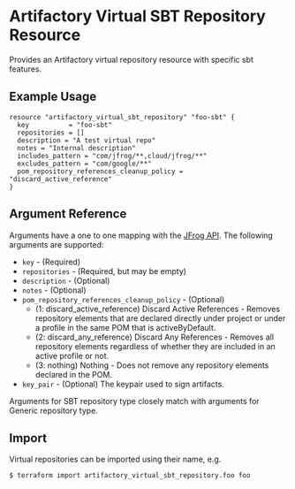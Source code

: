 # Artifactory Virtual SBT Repository Resource

Provides an Artifactory virtual repository resource with specific sbt features. 

## Example Usage

```hcl
resource "artifactory_virtual_sbt_repository" "foo-sbt" {
  key          = "foo-sbt"
  repositories = []
  description = "A test virtual repo"
  notes = "Internal description"
  includes_pattern = "com/jfrog/**,cloud/jfrog/**"
  excludes_pattern = "com/google/**"
  pom_repository_references_cleanup_policy = "discard_active_reference"
}
```

## Argument Reference

Arguments have a one to one mapping with the [JFrog API](https://www.jfrog.com/confluence/display/RTF/Repository+Configuration+JSON). The following arguments are supported:

* `key` - (Required)
* `repositories` - (Required, but may be empty)
* `description` - (Optional)
* `notes` - (Optional)
* `pom_repository_references_cleanup_policy` - (Optional)
    - (1: discard_active_reference) Discard Active References - Removes repository elements that are declared directly under project or under a profile in the same POM that is activeByDefault.
    - (2: discard_any_reference) Discard Any References - Removes all repository elements regardless of whether they are included in an active profile or not.
    - (3: nothing) Nothing - Does not remove any repository elements declared in the POM.
* `key_pair` - (Optional) The keypair used to sign artifacts.

Arguments for SBT repository type closely match with arguments for Generic repository type.

## Import

Virtual repositories can be imported using their name, e.g.

```
$ terraform import artifactory_virtual_sbt_repository.foo foo
```
